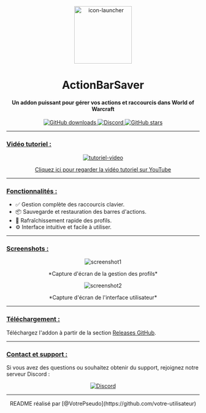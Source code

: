 <p align="center">
  <img src="https://dev.designer-kanis.com/image/abs3.webp" alt="icon-launcher" width="150">
</p>

<h1 align="center">ActionBarSaver</h1>

#### <p align="center">Un addon puissant pour gérer vos actions et raccourcis dans World of Warcraft</p>

<p align="center">
    <a href="https://github.com/votre-utilisateur/votre-projet/releases">
        <img src="https://img.shields.io/github/downloads/votre-utilisateur/votre-projet/total?style=for-the-badge" alt="GitHub downloads">
    </a>
    <a href="https://discord.gg/votre-serveur">
        <img src="https://img.shields.io/discord/123456789012345678?style=for-the-badge" alt="Discord">
    </a>
    <a href="https://github.com/votre-utilisateur/votre-projet">
        <img src="https://img.shields.io/github/stars/votre-utilisateur/votre-projet?style=for-the-badge" alt="GitHub stars">
    </a>
</p>

---

### **<ins>Vidéo tutoriel :</ins>**

<p align="center">
    <a href="https://www.youtube.com/watch?v=K2T6kDj1OKs"><img src="https://img.youtube.com/vi/K2T6kDj1OKs/0.jpg" alt="tutoriel-video"></a>
</p>

<p align="center">
    <a href="https://www.youtube.com/watch?v=K2T6kDj1OKs" target="_blank">Cliquez ici pour regarder la vidéo tutoriel sur YouTube</a>
</p>

---

### **<ins>Fonctionnalités :</ins>**

- ✅ Gestion complète des raccourcis clavier.
- 📦 Sauvegarde et restauration des barres d'actions.
- 🔄 Rafraîchissement rapide des profils.
- ⚙️ Interface intuitive et facile à utiliser.

---

### **<ins>Screenshots :</ins>**

<p align="center"><img src="images/screenshot1.png" alt="screenshot1"></p>
<p align="center">*Capture d'écran de la gestion des profils*</p>

<p align="center"><img src="images/screenshot2.png" alt="screenshot2"></p>
<p align="center">*Capture d'écran de l'interface utilisateur*</p>

---

### **<ins>Téléchargement :</ins>**

Téléchargez l'addon à partir de la section [Releases GitHub](https://github.com/votre-utilisateur/votre-projet/releases).

---

### **<ins>Contact et support :</ins>**

Si vous avez des questions ou souhaitez obtenir du support, rejoignez notre serveur Discord :

<p align="center">
    <a href="https://discord.gg/votre-serveur">
        <img src="https://discordapp.com/api/guilds/123456789012345678/embed.png?style=banner2" alt="Discord">
    </a>
</p>

---

<p align="center">README réalisé par [@VotrePseudo](https://github.com/votre-utilisateur)</p>
